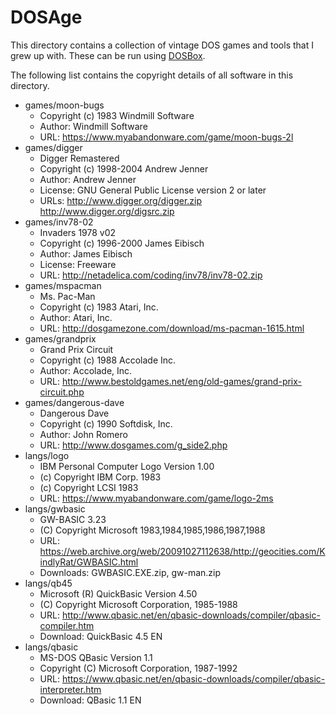 DOSAge
======
This directory contains a collection of vintage DOS games and tools that
I grew up with. These can be run using [DOSBox][DOSBOX].

[DOSBOX]: http://www.dosbox.com/download.php?main=1

The following list contains the copyright details of all software in
this directory.

* games/moon-bugs
  - Copyright (c) 1983 Windmill Software
  - Author: Windmill Software
  - URL: https://www.myabandonware.com/game/moon-bugs-2l
* games/digger
  - Digger Remastered
  - Copyright (c) 1998-2004 Andrew Jenner
  - Author: Andrew Jenner
  - License: GNU General Public License version 2 or later
  - URLs: http://www.digger.org/digger.zip http://www.digger.org/digsrc.zip
* games/inv78-02
  - Invaders 1978 v02
  - Copyright (c) 1996-2000 James Eibisch
  - Author: James Eibisch
  - License: Freeware
  - URL: http://netadelica.com/coding/inv78/inv78-02.zip
* games/mspacman
  - Ms. Pac-Man
  - Copyright (c) 1983 Atari, Inc.
  - Author: Atari, Inc.
  - URL: http://dosgamezone.com/download/ms-pacman-1615.html
* games/grandprix
  - Grand Prix Circuit
  - Copyright (c) 1988 Accolade Inc.
  - Author: Accolade, Inc.
  - URL: http://www.bestoldgames.net/eng/old-games/grand-prix-circuit.php
* games/dangerous-dave
  - Dangerous Dave
  - Copyright (c) 1990 Softdisk, Inc.
  - Author: John Romero
  - URL: http://www.dosgames.com/g_side2.php
* langs/logo
  - IBM Personal Computer Logo Version 1.00
  - (c) Copyright IBM Corp. 1983
  - (c) Copyright LCSI 1983
  - URL: https://www.myabandonware.com/game/logo-2ms
* langs/gwbasic
  - GW-BASIC 3.23
  - (C) Copyright Microsoft 1983,1984,1985,1986,1987,1988
  - URL: https://web.archive.org/web/20091027112638/http://geocities.com/KindlyRat/GWBASIC.html
  - Downloads: GWBASIC.EXE.zip, gw-man.zip
* langs/qb45
  - Microsoft (R) QuickBasic Version 4.50
  - (C) Copyright Microsoft Corporation, 1985-1988
  - URL: http://www.qbasic.net/en/qbasic-downloads/compiler/qbasic-compiler.htm
  - Download: QuickBasic 4.5 EN
* langs/qbasic
  - MS-DOS QBasic Version 1.1
  - Copyright (C) Microsoft Corporation, 1987-1992
  - URL: https://www.qbasic.net/en/qbasic-downloads/compiler/qbasic-interpreter.htm
  - Download: QBasic 1.1 EN
